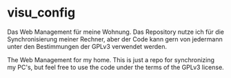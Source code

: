 visu_config
===========
Das Web Management für meine Wohnung. Das Repository nutze ich für die Synchronisierung meiner Rechner, aber der Code
kann gern von jedermann unter den Bestimmungen der GPLv3 verwendet werden.

The Web Management for my home. This is just a repo for synchronizing my PC's, but feel free to use the code under the
terms of the GPLv3 license.